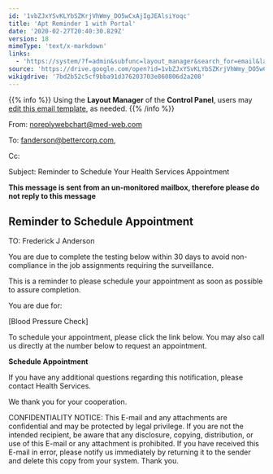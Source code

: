 ```yaml
---
id: '1vbZJxYSvKLYbSZKrjVhWmy_DO5wCxAjIgJEAlsiYoqc'
title: 'Apt Reminder 1 with Portal'
date: '2020-02-27T20:40:30.829Z'
version: 18
mimeType: 'text/x-markdown'
links:
  - 'https://system/?f=admin&subfunc=layout_manager&search_for=email&layout_search=Go&opp=edit&doc_type=EAPTR&old_module=Email&old_name=Apt+Reminder+1+with+Portal&active=0'
source: 'https://drive.google.com/open?id=1vbZJxYSvKLYbSZKrjVhWmy_DO5wCxAjIgJEAlsiYoqc'
wikigdrive: '7bd2b52c5cf9bba91d376203703e860806d2a208'
---
```

{{% info %}}
Using the **Layout Manager** of the **Control Panel**, users may [edit this email template](https://system/?f=admin&subfunc=layout_manager&search_for=email&layout_search=Go&opp=edit&doc_type=EAPTR&old_module=Email&old_name=Apt+Reminder+1+with+Portal&active=0), as needed.
{{% /info %}}

From: noreplywebchart@med-web.com

To: fanderson@bettercorp.com,

Cc:

Subject: Reminder to Schedule Your Health Services Appointment

****This message is sent from an un-monitored mailbox, therefore please do not reply to this message****

## Reminder to Schedule Appointment

TO: Frederick J Anderson

You are due to complete the testing below within 30 days to avoid non-compliance in the job assignments requiring the surveillance.

This is a reminder to please schedule your appointment as soon as possible to assure completion.

You are due for:

[Blood Pressure Check]

To schedule your appointment, please click the link below. You may also call us directly at the number below to request an appointment.

**Schedule Appointment**

If you have any additional questions regarding this notification, please contact Health Services.

We thank you for your cooperation.

CONFIDENTIALITY NOTICE: This E-mail and any attachments are confidential and may be protected by legal privilege. If you are not the intended recipient, be aware that any disclosure, copying, distribution, or use of this E-mail or any attachment is prohibited. If you have received this E-mail in error, please notify us immediately by returning it to the sender and delete this copy from your system. Thank you.
